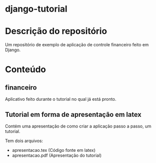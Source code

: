 # django-tutorial

# Descrição do repositório
Um repositório de exemplo de aplicação de controle financeiro feito em Django.

# Conteúdo

## financeiro
Aplicativo feito durante o tutorial no qual já está pronto.

## Tutorial em forma de apresentação em latex
Contém uma apresentação de como criar a aplicação passo a passo, um tutorial.

Tem dois arquivos:
* apresentacao.tex (Código fonte em latex)
* apresentacao.pdf (Apresentação do tutorial)
